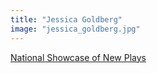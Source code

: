 ```yaml
---
title: "Jessica Goldberg"
image: "jessica_goldberg.jpg"
---
```


[National Showcase of New Plays](/programs/national-showcase-of-new-plays)